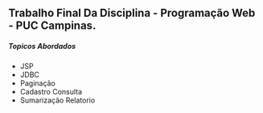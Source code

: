 ## Trabalho Final Da Disciplina - Programação Web - PUC Campinas.
##### Topicos Abordados 
* JSP
* JDBC
* Paginação
* Cadastro Consulta
* Sumarização Relatorio 
